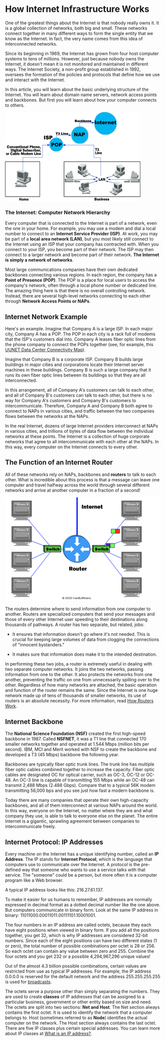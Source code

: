 # How Internet Infrastructure Works


One of the greatest things about the Internet is that nobody really owns it. It is a global collection of networks, both big and small. These networks connect together in many different ways to form the single entity that we know as the Internet. In fact, the very name comes from this idea of interconnected networks.

Since its beginning in 1969, the Internet has grown from four host computer systems to tens of millions. However, just because nobody owns the Internet, it doesn't mean it is not monitored and maintained in different ways. The Internet Society, a non-profit group established in 1992, oversees the formation of the policies and protocols that define how we use and interact with the Internet.

In this article, you will learn about the basic underlying structure of the Internet. You will learn about domain name servers, network access points and backbones. But first you will learn about how your computer connects to others.

![internet-infrastructure1.gif](./internet-infrastructure1.gif)

### The Internet: Computer Network Hierarchy

Every computer that is connected to the Internet is part of a network, even the one in your home. For example, you may use a modem and dial a local number to connect to an **Internet Service Provider (ISP)**. At work, you may be part of a **local area network (LAN)**, but you most likely still connect to the Internet using an ISP that your company has contracted with. When you connect to your ISP, you become part of their network. The ISP may then connect to a larger network and become part of their network. **The Internet is simply a network of networks**.

Most large communications companies have their own dedicated backbones connecting various regions. In each region, the company has a **Point of Presence (POP)**. The POP is a place for local users to access the company's network, often through a local phone number or dedicated line. The amazing thing here is that there is no overall controlling network. Instead, there are several high-level networks connecting to each other through **Network Access Points or NAPs**.

## Internet Network Example

Here's an example. Imagine that Company A is a large ISP. In each major city, Company A has a POP. The POP in each city is a rack full of modems that the ISP's customers dial into. Company A leases fiber optic lines from the phone company to connect the POPs together (see, for example, this [UUNET Data Center Connectivity Map](http://www.dyntex.com/our_network/uunet-map.html)).

Imagine that Company B is a corporate ISP. Company B builds large buildings in major cities and corporations locate their Internet server machines in these buildings. Company B is such a large company that it runs its own fiber optic lines between its buildings so that they are all interconnected.

In this arrangement, all of Company A's customers can talk to each other, and all of Company B's customers can talk to each other, but there is no way for Company A's customers and Company B's customers to intercommunicate. Therefore, Company A and Company B both agree to connect to NAPs in various cities, and traffic between the two companies flows between the networks at the NAPs.

In the real Internet, dozens of large Internet providers interconnect at NAPs in various cities, and trillions of bytes of data flow between the individual networks at these points. The Internet is a collection of huge corporate networks that agree to all intercommunicate with each other at the NAPs. In this way, every computer on the Internet connects to every other.

## The Function of an Internet Router

All of these networks rely on NAPs, backbones and **routers** to talk to each other. What is incredible about this process is that a message can leave one computer and travel halfway across the world through several different networks and arrive at another computer in a fraction of a second!

![ScreenShot11.png](./ScreenShot11.png)

The routers determine where to send information from one computer to another. Routers are specialized computers that send your messages and those of every other Internet user speeding to their destinations along thousands of pathways. A router has two separate, but related, jobs:

- It ensures that information doesn't go where it's not needed. This is crucial for keeping large volumes of data from clogging the connections of "innocent bystanders."

- It makes sure that information does make it to the intended destination.

In performing these two jobs, a router is extremely useful in dealing with two separate computer networks. It joins the two networks, passing information from one to the other. It also protects the networks from one another, preventing the traffic on one from unnecessarily spilling over to the other. Regardless of how many networks are attached, the basic operation and function of the router remains the same. Since the Internet is one huge network made up of tens of thousands of smaller networks, its use of routers is an absolute necessity. For more information, read [How Routers Work](https://computer.howstuffworks.com/router.htm).

## Internet Backbone

The **National Science Foundation (NSF)** created the first high-speed backbone in 1987. Called **NSFNET**, it was a T1 line that connected 170 smaller networks together and operated at 1.544 Mbps (million bits per second). IBM, MCI and Merit worked with NSF to create the backbone and developed a T3 (45 Mbps) backbone the following year.

Backbones are typically fiber optic trunk lines. The trunk line has multiple fiber optic cables combined together to increase the capacity. Fiber optic cables are designated OC for optical carrier, such as OC-3, OC-12 or OC-48. An OC-3 line is capable of transmitting 155 Mbps while an OC-48 can transmit 2,488 Mbps (2.488 Gbps). Compare that to a typical 56K modem transmitting 56,000 bps and you see just how fast a modern backbone is.

Today there are many companies that operate their own high-capacity backbones, and all of them interconnect at various NAPs around the world. In this way, everyone on the Internet, no matter where they are and what company they use, is able to talk to everyone else on the planet. The entire Internet is a gigantic, sprawling agreement between companies to intercommunicate freely.

## Internet Protocol: IP Addresses

Every machine on the Internet has a unique identifying number, called an **IP Address**. The IP stands for **Internet Protocol**, which is the language that computers use to communicate over the Internet. A protocol is the pre-defined way that someone who wants to use a service talks with that service. The "someone" could be a person, but more often it is a computer program like a Web browser.

A typical IP address looks like this: 216.27.61.137.

To make it easier for us humans to remember, IP addresses are normally expressed in decimal format as a dotted decimal number like the one above. But computers communicate in binary form. Look at the same IP address in binary: 11011000.00011011.00111101.10001001.

The four numbers in an IP address are called octets, because they each have eight positions when viewed in binary form. If you add all the positions together, you get 32, which is why IP addresses are considered 32-bit numbers. Since each of the eight positions can have two different states (1 or zero), the total number of possible combinations per octet is 28 or 256. So each octet can contain any value between zero and 255. Combine the four octets and you get 232 or a possible 4,294,967,296 unique values!

Out of the almost 4.3 billion possible combinations, certain values are restricted from use as typical IP addresses. For example, the IP address 0.0.0.0 is reserved for the default network and the address 255.255.255.255 is used for [broadcasts](https://computer.howstuffworks.com/lan-switch.htm).

The octets serve a purpose other than simply separating the numbers. They are used to create **classes** of IP addresses that can be assigned to a particular business, government or other entity based on size and need. The octets are split into two sections: **Net and Host**. The Net section always contains the first octet. It is used to identify the network that a computer belongs to. Host (sometimes referred to as **Node**) identifies the actual computer on the network. The Host section always contains the last octet. There are five IP classes plus certain special addresses. You can learn more about IP classes at [What is an IP address?](https://computer.howstuffworks.com/internet/basics/question549.htm).










